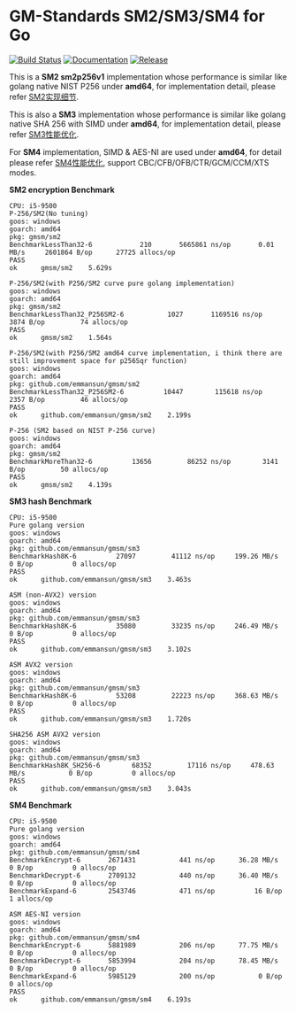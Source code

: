 
# GM-Standards SM2/SM3/SM4 for Go

[![Build Status](https://travis-ci.org/emmansun/gmsm.svg?branch=main)](https://travis-ci.org/emmansun/gmsm) [![Documentation](https://godoc.org/github.com/emmansun/gmsm?status.svg)](https://godoc.org/github.com/emmansun/gmsm) [![Release](https://img.shields.io/github/release/emmansun/gmsm/all.svg)](https://github.com/emmansun/gmsm/releases)

This is a **SM2 sm2p256v1** implementation whose performance is similar like golang native NIST P256 under **amd64**, for implementation detail, please refer [SM2实现细节](https://github.com/emmansun/gmsm/wiki/SM2%E6%80%A7%E8%83%BD%E4%BC%98%E5%8C%96).

This is also a **SM3** implementation whose performance is similar like golang native SHA 256 with SIMD under **amd64**, for implementation detail, please refer [SM3性能优化](https://github.com/emmansun/gmsm/wiki/SM3%E6%80%A7%E8%83%BD%E4%BC%98%E5%8C%96).

For **SM4** implementation, SIMD & AES-NI are used under **amd64**, for detail please refer [SM4性能优化](https://github.com/emmansun/gmsm/wiki/SM4%E6%80%A7%E8%83%BD%E4%BC%98%E5%8C%96), support CBC/CFB/OFB/CTR/GCM/CCM/XTS modes.

**SM2 encryption Benchmark**

    CPU: i5-9500
    P-256/SM2(No tuning)
    goos: windows
    goarch: amd64
    pkg: gmsm/sm2
    BenchmarkLessThan32-6   	     210	   5665861 ns/op	   0.01 MB/s	 2601864 B/op	   27725 allocs/op
    PASS
    ok  	gmsm/sm2	5.629s
    
    P-256/SM2(with P256/SM2 curve pure golang implementation)
    goos: windows
    goarch: amd64
    pkg: gmsm/sm2
    BenchmarkLessThan32_P256SM2-6   	    1027	   1169516 ns/op	    3874 B/op	      74 allocs/op
    PASS
    ok  	gmsm/sm2	1.564s

    P-256/SM2(with P256/SM2 amd64 curve implementation, i think there are still improvement space for p256Sqr function)
    goos: windows
    goarch: amd64
    pkg: github.com/emmansun/gmsm/sm2
    BenchmarkLessThan32_P256SM2-6   	   10447	    115618 ns/op	    2357 B/op	      46 allocs/op
    PASS
    ok  	github.com/emmansun/gmsm/sm2	2.199s

    P-256 (SM2 based on NIST P-256 curve)
    goos: windows
    goarch: amd64
    pkg: gmsm/sm2
    BenchmarkMoreThan32-6   	   13656	     86252 ns/op	    3141 B/op	      50 allocs/op
    PASS
    ok  	gmsm/sm2	4.139s

**SM3 hash Benchmark**

    CPU: i5-9500
    Pure golang version
    goos: windows
    goarch: amd64
    pkg: github.com/emmansun/gmsm/sm3
    BenchmarkHash8K-6   	   27097	     41112 ns/op	 199.26 MB/s	       0 B/op	       0 allocs/op
    PASS
    ok  	github.com/emmansun/gmsm/sm3	3.463s

    ASM (non-AVX2) version
    goos: windows
    goarch: amd64
    pkg: github.com/emmansun/gmsm/sm3
    BenchmarkHash8K-6   	   35080	     33235 ns/op	 246.49 MB/s	       0 B/op	       0 allocs/op
    PASS
    ok  	github.com/emmansun/gmsm/sm3	3.102s

    ASM AVX2 version
    goos: windows
    goarch: amd64
    pkg: github.com/emmansun/gmsm/sm3
    BenchmarkHash8K-6   	   53208	     22223 ns/op	 368.63 MB/s	       0 B/op	       0 allocs/op
    PASS
    ok  	github.com/emmansun/gmsm/sm3	1.720s 

    SHA256 ASM AVX2 version
    goos: windows
    goarch: amd64
    pkg: github.com/emmansun/gmsm/sm3
    BenchmarkHash8K_SH256-6   	   68352	     17116 ns/op	 478.63 MB/s	       0 B/op	       0 allocs/op
    PASS
    ok  	github.com/emmansun/gmsm/sm3	3.043s    

**SM4 Benchmark**

    CPU: i5-9500
    Pure golang version
    goos: windows
    goarch: amd64
    pkg: github.com/emmansun/gmsm/sm4
    BenchmarkEncrypt-6   	 2671431	       441 ns/op	  36.28 MB/s	       0 B/op	       0 allocs/op
    BenchmarkDecrypt-6   	 2709132	       440 ns/op	  36.40 MB/s	       0 B/op	       0 allocs/op
    BenchmarkExpand-6    	 2543746	       471 ns/op	      16 B/op	       1 allocs/op
    
    ASM AES-NI version
    goos: windows
    goarch: amd64
    pkg: github.com/emmansun/gmsm/sm4
    BenchmarkEncrypt-6   	 5881989	       206 ns/op	  77.75 MB/s	       0 B/op	       0 allocs/op
    BenchmarkDecrypt-6   	 5853994	       204 ns/op	  78.45 MB/s	       0 B/op	       0 allocs/op
    BenchmarkExpand-6    	 5985129	       200 ns/op	       0 B/op	       0 allocs/op
    PASS
    ok  	github.com/emmansun/gmsm/sm4	6.193s
